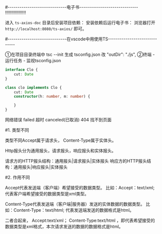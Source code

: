 #------------------------------电子书------------------------------ !!!!!!!!!!!!!!!!!

进入 `ts-axios-doc` 目录后安装项目依赖：
安装依赖后运行电子书：
浏览器打开 `http://localhost:8080/ts-axios/` 即可。


#------------------------------在vscode中用使用TS------------------------------

①在项目目录终端中 tsc --init 生成 tsconfig.json  改 "outDir": "./js",
②终端 - 运行任务 - 监视tsconfig.json

```typescript
interface Clo {
    cut: Date
}

class clo implements Clo {
    cut: Date
    constructor(h: number, m: number) {

    }
}
```

网络错误 failed
超时 canceled(已取消)
404 找不到页面

#1. 类型不同

类型不同Accept属于请求头， Content-Type属于实体头。

Http报头分为通用报头，请求报头，响应报头和实体报头。

请求方的HTTP报头结构：通用报头|请求报头|实体报头
响应方的HTTP报头结构：通用报头|响应报头|实体报头

#2. 作用不同

Accept代表发送端（客户端）希望接受的数据类型。 比如：Accept：text/xml; 代表客户端希望接受的数据类型是xml类型。

Content-Type代表发送端（客户端|服务器）发送的实体数据的数据类型。 比如：Content-Type：text/html; 代表发送端发送的数据格式是html。

二者合起来， Accept:text/xml； Content-Type:text/html ，即代表希望接受的数据类型是xml格式，本次请求发送的数据的数据格式是html。
